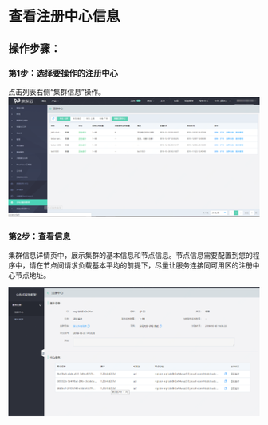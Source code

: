 #  查看注册中心信息

## 操作步骤：
###  第1步：选择要操作的注册中心
点击列表右侧“集群信息”操作。
 ![](../../../../../image/Internet-Middleware/JD-Distributed-Service-Framework/zczx-list.png)
 
###  第2步：查看信息
集群信息详情页中，展示集群的基本信息和节点信息。节点信息需要配置到您的程序中，请在节点间请求负载基本平均的前提下，尽量让服务连接同可用区的注册中心节点地址。

  ![](../../../../../image/Internet-Middleware/JD-Distributed-Service-Framework/zczx-jjxx.png)


